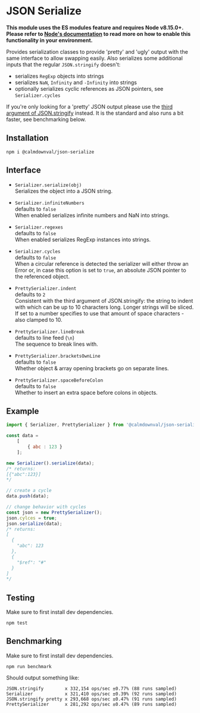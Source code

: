 # JSON Serialize
**This module uses the ES modules feature and requires Node v8.15.0+.
Please refer to [Node's documentation](https://nodejs.org/api/esm.html#esm_enabling) to read
more on how to enable this functionality in your environment.**

Provides serialization classes to provide 'pretty' and 'ugly' output with the same interface to allow swapping easily. Also serializes some additional inputs that the regular `JSON.stringify` doesn't:

- serializes `RegExp` objects into strings
- serializes `NaN`, `Infinity` and `-Infinity` into strings
- optionally serializes cyclic references as JSON pointers, see `Serializer.cycles`

If you're only looking for a 'pretty' JSON output please use the [third argument of JSON.stringify](https://developer.mozilla.org/en-US/docs/Web/JavaScript/Reference/Global_Objects/JSON/stringify#Parameters) instead. It is the standard and also runs a bit faster, see benchmarking below.

## Installation
```
npm i @calmdownval/json-serialize
```

## Interface

- `Serializer.serialize(obj)`  
Serializes the object into a JSON string.

- `Serializer.infiniteNumbers`  
defaults to `false`  
When enabled serializes infinite numbers and NaN into strings.

- `Serializer.regexes`  
defaults to `false`  
When enabled serializes RegExp instances into strings.

- `Serializer.cycles`  
defaults to `false`  
When a circular reference is detected the serializer will either throw an Error
or, in case this option is set to `true`, an absolute JSON pointer to the referenced object.

- `PrettySerializer.indent`  
defaults to `2`  
Consistent with the third argument of JSON.stringify: the string to indent with which
can be up to 10 characters long. Longer strings will be sliced. If set to a number
specifies to use that amount of space characters - also clamped to 10.

- `PrettySerializer.lineBreak`  
defaults to line feed (`\n`)  
The sequence to break lines with.

- `PrettySerializer.bracketsOwnLine`  
defaults to `false`  
Whether object & array opening brackets go on separate lines.

- `PrettySerializer.spaceBeforeColon`  
defaults to `false`  
Whether to insert an extra space before colons in objects.

## Example
```js
import { Serializer, PrettySerializer } from '@calmdownval/json-serialize';

const data =
    [
        { abc : 123 }
    ];

new Serializer().serialize(data);
/* returns:
[{"abc":123}]
*/

// create a cycle
data.push(data);

// change behavior with cycles
const json = new PrettySerializer();
json.cylces = true;
json.serialize(data);
/* returns:
[
  {
    "abc": 123
  },
  {
    "$ref": "#"
  }
]
*/
```

## Testing
Make sure to first install dev dependencies.
```
npm test
```

## Benchmarking
Make sure to first install dev dependencies.
```
npm run benchmark
```
Should output something like:
```
JSON.stringify        x 332,154 ops/sec ±0.77% (88 runs sampled)
Serializer            x 321,410 ops/sec ±0.39% (92 runs sampled)
JSON.stringify pretty x 293,668 ops/sec ±0.47% (91 runs sampled)
PrettySerializer      x 281,292 ops/sec ±0.47% (89 runs sampled)
```
